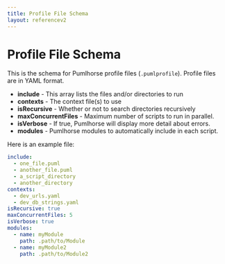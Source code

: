 ```yaml
---
title: Profile File Schema
layout: referencev2
---
```


# Profile File Schema

This is the schema for Pumlhorse profile files (`.pumlprofile`). Profile files are in YAML format.

* **include** - This array lists the files and/or directories to run
* **contexts** - The context file(s) to use
* **isRecursive** - Whether or not to search directories recursively
* **maxConcurrentFiles** - Maximum number of scripts to run in parallel.
* **isVerbose** - If true, Pumlhorse will display more detail about errors.
* **modules** - Pumlhorse modules to automatically include in each script.

Here is an example file:

```yaml
include:
  - one_file.puml
  - another_file.puml
  - a_script_directory
  - another_directory
contexts:
  - dev_urls.yaml
  - dev_db_strings.yaml
isRecursive: true
maxConcurrentFiles: 5
isVerbose: true
modules:
  - name: myModule
    path: .path/to/Module
  - name: myModule2
    path: .path/to/Module2
```

